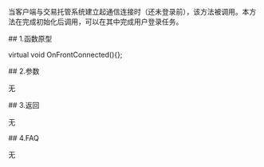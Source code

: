<p>当客户端与交易托管系统建立起通信连接时（还未登录前），该方法被调用。本方法在完成初始化后调用，可以在其中完成用户登录任务。</p>
<span class="anchor" id="aff56f42-0fbe-4dff-8eb2-7e54706617d2"></span>
## 1.函数原型
<p>virtual void OnFrontConnected(){};</p>
<span class="anchor" id="5cd350ff-5620-4ec2-9c71-c00ce3711140"></span>
## 2.参数
<p>无</p>
<span class="anchor" id="8b16cbc2-a117-46fb-a2e7-c39a9e49a5f2"></span>
## 3.返回
<p>无</p>
<span class="anchor" id="9746776b-57b2-4593-81f7-d7822d341131"></span>
## 4.FAQ
<p>无</p>
